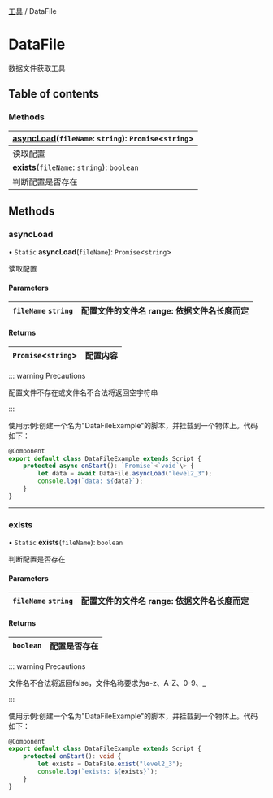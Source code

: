 [工具](../groups/工具.工具.md) / DataFile

# DataFile <Badge type="tip" text="Class" /> <Score text="DataFile" />

数据文件获取工具

## Table of contents

### Methods <Score text="Methods" /> 
| **[asyncLoad](mw.DataFile.md#asyncload)**(`fileName`: `string`): `Promise`<`string`\>   |
| :-----|
| 读取配置|
| **[exists](mw.DataFile.md#exists)**(`fileName`: `string`): `boolean`   |
| 判断配置是否存在|

## Methods

### asyncLoad <Score text="asyncLoad" /> 

• `Static` **asyncLoad**(`fileName`): `Promise`<`string`\> 

读取配置

#### Parameters

| `fileName` `string` |  配置文件的文件名 range: 依据文件名长度而定 |
| :------ | :------ |

#### Returns

| `Promise`<`string`\> | 配置内容 |
| :------ | :------ |

::: warning Precautions

配置文件不存在或文件名不合法将返回空字符串

:::

<span style="font-size: 14px;">
使用示例:创建一个名为"DataFileExample"的脚本，并挂载到一个物体上。代码如下：
</span>

```ts
@Component
export default class DataFileExample extends Script {
    protected async onStart(): `Promise`<`void`\> {
        let data = await DataFile.asyncLoad("level2_3");
        console.log(`data: ${data}`);
    }
}
```

___

### exists <Score text="exists" /> 

• `Static` **exists**(`fileName`): `boolean` 

判断配置是否存在

#### Parameters

| `fileName` `string` |  配置文件的文件名 range: 依据文件名长度而定 |
| :------ | :------ |

#### Returns

| `boolean` | 配置是否存在 |
| :------ | :------ |

::: warning Precautions

文件名不合法将返回false，文件名称要求为a-z、A-Z、0-9、_

:::

<span style="font-size: 14px;">
使用示例:创建一个名为"DataFileExample"的脚本，并挂载到一个物体上。代码如下：
</span>

```ts
@Component
export default class DataFileExample extends Script {
    protected onStart(): void {
        let exists = DataFile.exist("level2_3");
        console.log(`exists: ${exists}`);
    }
}
```

